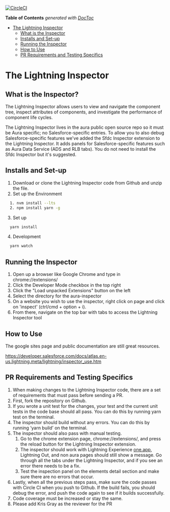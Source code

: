 [![CircleCI](https://circleci.com/gh/forcedotcom/lightning-inspector.svg?style=svg)](https://circleci.com/gh/forcedotcom/lightning-inspector)

<!-- START doctoc generated TOC please keep comment here to allow auto update -->
<!-- DON'T EDIT THIS SECTION, INSTEAD RE-RUN doctoc TO UPDATE -->
**Table of Contents**  *generated with [DocToc](https://github.com/thlorenz/doctoc)*

- [The Lightning Inspector](#the-lightning-inspector)
  - [What is the Inspector](#what-is-the-inspector)
  - [Installs and Set-up](#installs-and-set-up)
  - [Running the Inspector](#running-the-inspector)
  - [How to Use](#how-to-use)
  - [PR Requirements and Testing Specifics](#PR-requirements-and-testing-specifics)


<!-- END doctoc generated TOC please keep comment here to allow auto update -->

# The Lightning Inspector


## What is the Inspector? 

The Lightning Inspector allows users to view and navigate the component tree, inspect attributes of components, and investigate the performance of component life cycles. 

The Lightning Inspector lives in the aura public open source repo so it must be Aura specific; no Salesforce-specific entries. To allow you to also debug Salesforce-specific features we've added the Sfdc Inspector extension to the Lightning Inspector. It adds panels for Salesforce-specific features such as Aura Data Service (ADS and RLB tabs). You do not need to install the Sfdc Inspector but it's suggested.



## Installs and Set-up  

1. Download or clone the Lightning Inspector code from Github and unzip the file.
2. Set up the Environment
```sh
  1. nvm install --lts
  2. npm install yarn -g 
```
3. Set up
```sh
  yarn install 
```
4. Development 
```sh
  yarn watch 
```


## Running the Inspector   

1. Open up a browser like Google Chrome and type in chrome://extensions/ 
2. Click the Developer Mode checkbox in the top right
3. Click the "Load unpacked Extensions" button on the left 
4. Select the directory for the aura-inspector
5. On a website you wish to use the inspector, right click on page and click on 'inspect' (ctrl/cmd + option + i).
6. From there, navigate on the top bar with tabs to access the Lightning Inspector tool



## How to Use 

The google sites page and public documentation are still great resources.

https://developer.salesforce.com/docs/atlas.en-us.lightning.meta/lightning/inspector_use.htm



## PR Requirements and Testing Specifics 

1. When making changes to the Lightning Inspector code, there are a set of requirements that must pass before sending a PR. 
2. First, fork the repository on Github. 
3. If you wrote a unit test for the changes, your test and the current unit tests in the code base should all pass. You can do this by running yarn test on the terminal. 
4. The inspector should build without any errors. You can do this by running ‘yarn build’ on the terminal. 
5. The inspector should also pass with manual testing. 
    1. Go to the chrome extension page, chrome://extensions/, and press the reload button for the Lightning Inspector extension. 
    2. The inspector should work with Lightning Experience [one.app](http://one.app/), Lightning Out, and non aura pages should still show a message. Go through all the tabs under the Lightning Inspector, and if you see an error there needs to be a fix. 
    3. Test the inspection panel on the elements detail section and make sure there are no errors that occur. 
6. Lastly, when all the previous steps pass, make sure the code passes with Circle CI when you push to Github. If the build fails, you should debug the error, and push the code again to see if it builds successfully.
7. Code coverage must be increased or stay the same.
8. Please add Kris Gray as the reviewer for the PR 
    



 
